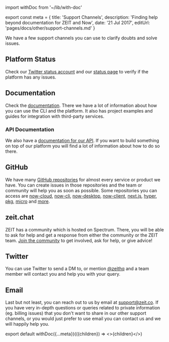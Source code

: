 import withDoc from '~/lib/with-doc'

export const meta = {
  title: 'Support Channels',
  description: 'Finding help beyond documentation for ZEIT and Now',
  date: '21 Jul 2017',
  editUrl: 'pages/docs/other/support-channels.md'
}

We have a few support channels you can use to clarify doubts and solve issues.

## Platform Status
Check our [Twitter status account](https://twitter.com/zeit_status) and our [status page](https://zeit-status.co/) to verify if the platform has any issues.

## Documentation
Check the [documentation](/docs). There we have a lot of information about how you can use the CLI and the platform. It also has project examples and guides for integration with third-party services.

### API Documentation
We also have a [documentation for our API](https://zeit.co/docs/api). If you want to build something on top of our platform you will find a lot of information about how to do so there.

## GitHub
We have many [GitHub repositories](https://github.com/zeit) for almost every service or product we have. You can create issues in those repositories and the team or community will help you as soon as possible. Some repositories you can access are [now-cloud](https://github.com/zeit/now-cloud), [now-cli](https://github.com/zeit/now-cli), [now-desktop](https://github.com/zeit/now-desktop), [now-client](https://github.com/zeit/now-client), [next.js](https://github.com/zeit/next.js), [hyper](https://github.com/zeit/hyper), [pkg](https://github.com/zeit/pkg), [micro](https://github.com/zeit/micro) and [more](https://github.com/zeit).

## zeit.chat
ZEIT has a community which is hosted on Spectrum. There, you will be able to ask for help and get a response from either the community or the ZEIT team. [Join the community](/chat) to get involved, ask for help, or give advice!

## Twitter
You can use Twitter to send a DM to, or mention [@zeithq](https://twitter.com/zeithq) and a team member will contact you and help you with your query.

## Email
Last but not least, you can reach out to us by email at [support@zeit.co](mailto:support@zeit.co). If you have very in-depth questions or queries related to private information (eg. billing issues) that you don't want to share in our other support channels, or you would just prefer to use email you can contact us and we will happily help you.

export default withDoc({...meta})(({children}) => <>{children}</>)
